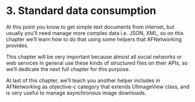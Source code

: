 # 3. Standard data consumption
At this point you know to get simple text documents from internet, but usually you’ll need manage more complex data i.e. JSON, XML, so on this chapter we’ll learn how to do that using some helpers that AFNetworking provides.  

This chapter will be very important because almost all social networks or web services in general use these kinds of structured files on their APIs, so we’ll dedicate the next full chapter for this purpose.  

At last of this chapter, we’ll teach you another helper includes in AFNetworking as objective-c category that extends UIImageView class, and is very useful to manage asynchronous image downloads.